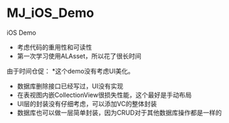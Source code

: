 # MJ_iOS_Demo

iOS Demo
* 考虑代码的重用性和可读性
* 第一次学习使用ALAsset，所以花了很长时间

由于时间仓促：
*这个demo没有考虑UI美化。
* 数据库删除接口已经写过，UI没有实现
* 在表视图内嵌CollectionView很损失性能，这个最好是手动布局
* UI层的封装没有仔细考虑，可以添加VC的整体封装
* 数据库也可以做一层简单封装，因为CRUD对于其他数据库操作都是一样的


